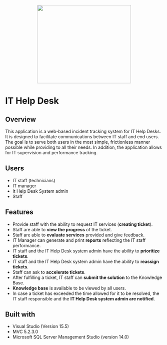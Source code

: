 <p align="center">
  <img width="300" height="250" src="https://user-images.githubusercontent.com/35934873/36735204-aae9bb96-1be6-11e8-95c7-b9458ba56df8.png">

# IT Help Desk

## Overview
 This application is a web-based incident tracking system for IT Help Desks. It is designed to facilitate communications between IT staff and end users. The goal is to serve both users in the most simple, frictionless manner possible while providing to all their needs. In addition, the application allows for IT supervision and performance tracking.
 
 ## Users
 * IT staff (technicians)  
 * IT manager
 * It Help Desk System admin
 * Staff

## Features
- Provide staff with the ability to request IT services (**creating ticket**).
- Staff are able to **view the progress** of the ticket.
- Staff are able to **evaluate services** provided and give feedback.
- IT Manager can generate and print **reports** reflecting the IT staff performance.
- IT staff and the IT Help Desk system admin have the ability to **prioritize tickets**.
- IT staff and the IT Help Desk system admin have the ability to **reassign tickets**.
- Staff can ask to **accelerate tickets**. 
- After fulfilling a ticket, IT staff can **submit the solution** to the Knowledge Base.
- **Knowledge base** is available to be viewed by all users.
- In case a ticket has exceeded the time allowed for it to be resolved, the IT staff responsible and the **IT Help Desk system admin are  notified**.

## Built with
-	Visual Studio (Version 15.5)
-	MVC 5.2.3.0
-	Microsoft SQL Server Management Studio (version 14.0)  
